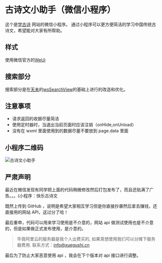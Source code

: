 # 古诗文小助手（微信小程序）

这个是[学古诗](https://xuegushi.cn) 网站的微信小程序。
通过小程序可以更方便简洁的学习中国传统古诗文，希望能对大家有所帮助。

## 样式
使用微信官方的[WeUi](https://weui.io)

## 搜索部分
搜索部分是在[天未](https://github.com/mindawei)的[wsSearchView](https://github.com/mindawei/wsSearchView)的基础上进行的改造和优化。

## 注意事项
- 请求返回的收据尽量简洁
- 使用定时器时，当退出当前页面时应该注销（onHide,onUnload）
- 没有在 wxml 里面使用到的数据尽量不要放到 page.data 里面

## 小程序二维码

![古诗文小助手](https://github.com/johnnyzhang1992/gushi_lite/blob/master/images/xcx.jpg)

## 严肃声明

最近在微信发现有同学把上面的代码稍微修改然后打包发布了，而且还贴满了广告。。。(小程序：快乐古诗文

既然上传到 GitHub ，说明是希望大家相互学习但是你直接抄袭然后拿去赚钱，还直接用的网站 API，这过分了哈！

最后重申，代码可以用来学习使用是不介意的，网站 api 做测试使用也是不介意的，但是如果做正式发布使用，是介意的。

> 毕竟阿里云的服务器是我个人出费买的, 如果真想使用我们可以分摊下服务器费用. 联系方式：info@xuegushi.cn

最后为了防止大家恶意使用 api ，我会在下个版本对 api 接口进行调整。
